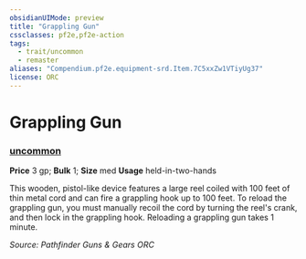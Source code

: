 ```yaml
---
obsidianUIMode: preview
title: "Grappling Gun"
cssclasses: pf2e,pf2e-action
tags:
  - trait/uncommon
  - remaster
aliases: "Compendium.pf2e.equipment-srd.Item.7C5xxZw1VTiyUg37"
license: ORC
---
```

# Grappling Gun

### [uncommon](uncommon "Uncommon Rarity Trait")


**Price** 3 gp; 
**Bulk** 1; **Size** med
**Usage** held-in-two-hands

This wooden, pistol-like device features a large reel coiled with 100 feet of thin metal cord and can fire a grappling hook up to 100 feet. To reload the grappling gun, you must manually recoil the cord by turning the reel's crank, and then lock in the grappling hook. Reloading a grappling gun takes 1 minute.

*Source: Pathfinder Guns & Gears*
*ORC*